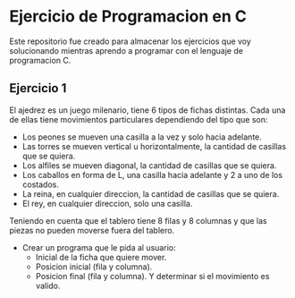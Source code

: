 # Ejercicio de Programacion en C
Este repositorio fue creado para almacenar los ejercicios que voy solucionando mientras aprendo a programar con el lenguaje de programacion C.

## Ejercicio 1
El ajedrez es un juego milenario, tiene 6 tipos de fichas distintas. Cada una de ellas tiene movimientos particulares dependiendo del tipo que son:
* Los peones se mueven una casilla a la vez y solo hacia adelante.
* Las torres se mueven vertical u horizontalmente, la cantidad de casillas que se quiera.
* Los alfiles se mueven diagonal, la cantidad de casillas que se quiera.
* Los caballos en forma de L, una casilla hacia adelante y 2 a uno de los costados.
* La reina, en cualquier direccion, la cantidad de casillas que se quiera.
* El rey, en cualquier direccion, solo una casilla.

Teniendo en cuenta que el tablero tiene 8 filas y 8 columnas y que las piezas no pueden moverse fuera del tablero.

* Crear un programa que le pida al usuario:
    * Inicial de la ficha que quiere mover.
    * Posicion inicial (fila y columna).
    * Posicion final (fila y columna).
  Y determinar si el movimiento es valido.